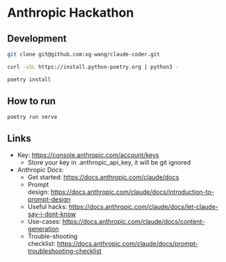 # Anthropic Hackathon

## Development

```sh
git clone git@github.com:xg-wang/claude-coder.git

curl -sSL https://install.python-poetry.org | python3 -

poetry install
```

## How to run

```
poetry run serve
```


## Links

- Key: https://console.anthropic.com/account/keys
    - Store your key in .anthropic_api_key, it will be git ignored
- Anthropic Docs:
    - Get started: https://docs.anthropic.com/claude/docs
    - Prompt design: https://docs.anthropic.com/claude/docs/introduction-to-prompt-design
    - Useful hacks: https://docs.anthropic.com/claude/docs/let-claude-say-i-dont-know
    - Use-cases: https://docs.anthropic.com/claude/docs/content-generation
    - Trouble-shooting checklist: https://docs.anthropic.com/claude/docs/prompt-troubleshooting-checklist
